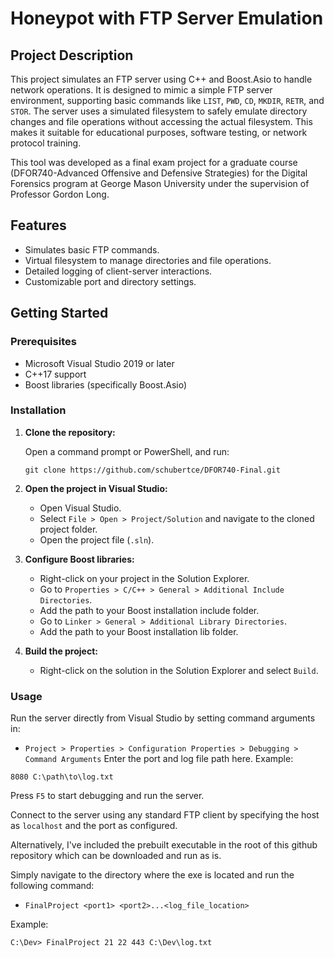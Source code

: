 
# Honeypot with FTP Server Emulation

## Project Description

This project simulates an FTP server using C++ and Boost.Asio to handle network operations. It is designed to mimic a simple FTP server environment, supporting basic commands like `LIST`, `PWD`, `CD`, `MKDIR`, `RETR`, and `STOR`. The server uses a simulated filesystem to safely emulate directory changes and file operations without accessing the actual filesystem. This makes it suitable for educational purposes, software testing, or network protocol training.

This tool was developed as a final exam project for a graduate course (DFOR740-Advanced Offensive and Defensive Strategies) for the Digital Forensics program at George Mason University under the supervision of Professor Gordon Long.

## Features

- Simulates basic FTP commands.
- Virtual filesystem to manage directories and file operations.
- Detailed logging of client-server interactions.
- Customizable port and directory settings.

## Getting Started

### Prerequisites

- Microsoft Visual Studio 2019 or later
- C++17 support
- Boost libraries (specifically Boost.Asio)

### Installation

1. **Clone the repository:**

   Open a command prompt or PowerShell, and run:
   ```
   git clone https://github.com/schubertce/DFOR740-Final.git
   ```

2. **Open the project in Visual Studio:**

   - Open Visual Studio.
   - Select `File > Open > Project/Solution` and navigate to the cloned project folder.
   - Open the project file (`.sln`).

3. **Configure Boost libraries:**

   - Right-click on your project in the Solution Explorer.
   - Go to `Properties > C/C++ > General > Additional Include Directories`.
   - Add the path to your Boost installation include folder.
   - Go to `Linker > General > Additional Library Directories`.
   - Add the path to your Boost installation lib folder.

4. **Build the project:**

   - Right-click on the solution in the Solution Explorer and select `Build`.

### Usage

Run the server directly from Visual Studio by setting command arguments in:
- `Project > Properties > Configuration Properties > Debugging > Command Arguments`
Enter the port and log file path here. Example:
```
8080 C:\path\to\log.txt
```
Press `F5` to start debugging and run the server.

Connect to the server using any standard FTP client by specifying the host as `localhost` and the port as configured.


Alternatively, I've included the prebuilt executable in the root of this github repository which can be downloaded and run as is.

Simply navigate to the directory where the exe is located and run the following command:
- ```FinalProject <port1> <port2>...<log_file_location>```

Example:
```
C:\Dev> FinalProject 21 22 443 C:\Dev\log.txt
```

